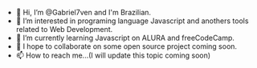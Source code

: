 - 👋 Hi, I’m @Gabriel7ven and I'm Brazilian.
- 👀 I’m interested in programing language Javascript and anothers tools related to Web Development.
- 🌱 I’m currently learning Javascript on ALURA and freeCodeCamp.
- 💞️ I hope to collaborate on some open source project coming soon.
- 📫 How to reach me...(I will update this topic coming soon)

<!---
Gabriel7ven/Gabriel7ven is a ✨ special ✨ repository because its `README.md` (this file) appears on your GitHub profile.
You can click the Preview link to take a look at your changes.
--->
